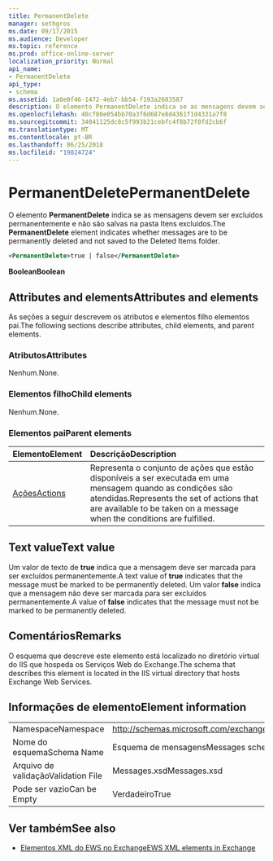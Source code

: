 ```yaml
---
title: PermanentDelete
manager: sethgros
ms.date: 09/17/2015
ms.audience: Developer
ms.topic: reference
ms.prod: office-online-server
localization_priority: Normal
api_name:
- PermanentDelete
api_type:
- schema
ms.assetid: 1a0e0f46-1472-4eb7-bb54-f193a2603587
description: O elemento PermanentDelete indica se as mensagens devem ser excluídos permanentemente e não são salvas na pasta Itens excluídos.
ms.openlocfilehash: 40cf80e054bb70a3f6d687e8d4361f1d4331a7f8
ms.sourcegitcommit: 34041125dc8c5f993b21cebfc4f8b72f0fd2cb6f
ms.translationtype: MT
ms.contentlocale: pt-BR
ms.lasthandoff: 06/25/2018
ms.locfileid: "19824724"
---
```

# <a name="permanentdelete"></a><span data-ttu-id="e7d98-103">PermanentDelete</span><span class="sxs-lookup"><span data-stu-id="e7d98-103">PermanentDelete</span></span>

<span data-ttu-id="e7d98-104">O elemento **PermanentDelete** indica se as mensagens devem ser excluídos permanentemente e não são salvas na pasta Itens excluídos.</span><span class="sxs-lookup"><span data-stu-id="e7d98-104">The **PermanentDelete** element indicates whether messages are to be permanently deleted and not saved to the Deleted Items folder.</span></span> 
  
```XML
<PermanentDelete>true | false</PermanentDelete>
```

 <span data-ttu-id="e7d98-105">**Boolean**</span><span class="sxs-lookup"><span data-stu-id="e7d98-105">**Boolean**</span></span>
## <a name="attributes-and-elements"></a><span data-ttu-id="e7d98-106">Attributes and elements</span><span class="sxs-lookup"><span data-stu-id="e7d98-106">Attributes and elements</span></span>

<span data-ttu-id="e7d98-107">As seções a seguir descrevem os atributos e elementos filho elementos pai.</span><span class="sxs-lookup"><span data-stu-id="e7d98-107">The following sections describe attributes, child elements, and parent elements.</span></span>
  
### <a name="attributes"></a><span data-ttu-id="e7d98-108">Atributos</span><span class="sxs-lookup"><span data-stu-id="e7d98-108">Attributes</span></span>

<span data-ttu-id="e7d98-109">Nenhum.</span><span class="sxs-lookup"><span data-stu-id="e7d98-109">None.</span></span>
  
### <a name="child-elements"></a><span data-ttu-id="e7d98-110">Elementos filho</span><span class="sxs-lookup"><span data-stu-id="e7d98-110">Child elements</span></span>

<span data-ttu-id="e7d98-111">Nenhum.</span><span class="sxs-lookup"><span data-stu-id="e7d98-111">None.</span></span>
  
### <a name="parent-elements"></a><span data-ttu-id="e7d98-112">Elementos pai</span><span class="sxs-lookup"><span data-stu-id="e7d98-112">Parent elements</span></span>

|<span data-ttu-id="e7d98-113">**Elemento**</span><span class="sxs-lookup"><span data-stu-id="e7d98-113">**Element**</span></span>|<span data-ttu-id="e7d98-114">**Descrição**</span><span class="sxs-lookup"><span data-stu-id="e7d98-114">**Description**</span></span>|
|:-----|:-----|
|[<span data-ttu-id="e7d98-115">Ações</span><span class="sxs-lookup"><span data-stu-id="e7d98-115">Actions</span></span>](actions.md) <br/> |<span data-ttu-id="e7d98-116">Representa o conjunto de ações que estão disponíveis a ser executada em uma mensagem quando as condições são atendidas.</span><span class="sxs-lookup"><span data-stu-id="e7d98-116">Represents the set of actions that are available to be taken on a message when the conditions are fulfilled.</span></span>  <br/> |
   
## <a name="text-value"></a><span data-ttu-id="e7d98-117">Text value</span><span class="sxs-lookup"><span data-stu-id="e7d98-117">Text value</span></span>

<span data-ttu-id="e7d98-118">Um valor de texto de **true** indica que a mensagem deve ser marcada para ser excluídos permanentemente.</span><span class="sxs-lookup"><span data-stu-id="e7d98-118">A text value of **true** indicates that the message must be marked to be permanently deleted.</span></span> <span data-ttu-id="e7d98-119">Um valor **false** indica que a mensagem não deve ser marcada para ser excluídos permanentemente.</span><span class="sxs-lookup"><span data-stu-id="e7d98-119">A value of **false** indicates that the message must not be marked to be permanently deleted.</span></span> 
  
## <a name="remarks"></a><span data-ttu-id="e7d98-120">Comentários</span><span class="sxs-lookup"><span data-stu-id="e7d98-120">Remarks</span></span>

<span data-ttu-id="e7d98-121">O esquema que descreve este elemento está localizado no diretório virtual do IIS que hospeda os Serviços Web do Exchange.</span><span class="sxs-lookup"><span data-stu-id="e7d98-121">The schema that describes this element is located in the IIS virtual directory that hosts Exchange Web Services.</span></span>
  
## <a name="element-information"></a><span data-ttu-id="e7d98-122">Informações de elemento</span><span class="sxs-lookup"><span data-stu-id="e7d98-122">Element information</span></span>

|||
|:-----|:-----|
|<span data-ttu-id="e7d98-123">Namespace</span><span class="sxs-lookup"><span data-stu-id="e7d98-123">Namespace</span></span>  <br/> |http://schemas.microsoft.com/exchange/services/2006/messages  <br/> |
|<span data-ttu-id="e7d98-124">Nome do esquema</span><span class="sxs-lookup"><span data-stu-id="e7d98-124">Schema Name</span></span>  <br/> |<span data-ttu-id="e7d98-125">Esquema de mensagens</span><span class="sxs-lookup"><span data-stu-id="e7d98-125">Messages schema</span></span>  <br/> |
|<span data-ttu-id="e7d98-126">Arquivo de validação</span><span class="sxs-lookup"><span data-stu-id="e7d98-126">Validation File</span></span>  <br/> |<span data-ttu-id="e7d98-127">Messages.xsd</span><span class="sxs-lookup"><span data-stu-id="e7d98-127">Messages.xsd</span></span>  <br/> |
|<span data-ttu-id="e7d98-128">Pode ser vazio</span><span class="sxs-lookup"><span data-stu-id="e7d98-128">Can be Empty</span></span>  <br/> |<span data-ttu-id="e7d98-129">Verdadeiro</span><span class="sxs-lookup"><span data-stu-id="e7d98-129">True</span></span>  <br/> |
   
## <a name="see-also"></a><span data-ttu-id="e7d98-130">Ver também</span><span class="sxs-lookup"><span data-stu-id="e7d98-130">See also</span></span>



- [<span data-ttu-id="e7d98-131">Elementos XML do EWS no Exchange</span><span class="sxs-lookup"><span data-stu-id="e7d98-131">EWS XML elements in Exchange</span></span>](ews-xml-elements-in-exchange.md)

